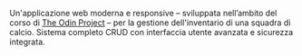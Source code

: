 Un'applicazione web moderna e responsive – sviluppata nell’ambito del corso di [The Odin Project](https://www.theodinproject.com/) – per la gestione dell'inventario di una squadra di calcio. Sistema completo CRUD con interfaccia utente avanzata e sicurezza integrata.
